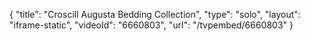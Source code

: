 {
    "title": "Croscill Augusta Bedding Collection",
    "type": "solo",
    "layout": "iframe-static",
    "videoId": "6660803",
    "url": "\/tvpembed\/6660803"
}